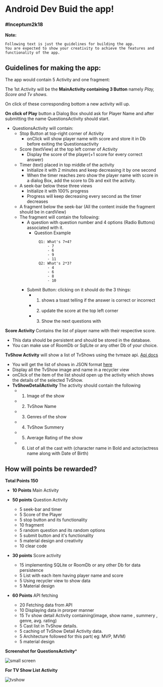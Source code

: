 # Android Dev Buid the app! 
### #Inceptum2k18


**Note:**
```
Following text is just the guidelines for building the app.
You are expected to show your creativity to achieve the features and functionality of the app.
```
## Guidelines for making the app:

The app would contain 5 Activity and one fragment:

The 1st Activity will be the **MainActivity containing 3 Button** namely _Play, Score and Tv shows._

On click of these corresponding bottom a new activity will up.

**On click of Play** button a Dialog Box should ask for Player Name and after submitting the name QuestionsActivity should start.
* QuestionsActivity will contain:
    - Stop Button at top-right corner of Activity
        - onClick will show player name with score and store it in Db before exiting the Questionsactivity
    - Score (textView)  at the top left corner of Activity
        - Display the score of the player(+1 score for every correct answer)
    - Timer (text) placed in top middle of the activity
        - Initialize it with 2 minutes and keep  decreasing it by one second
        - When the timer reaches zero show the player name with score in a dialog Box, add the score to Db and exit the activity.
    - A seek-bar below these three views
        - Initialize it with 100% progress
        - Progress will keep decreasing every second as the timer decreases
    - A fragment below the seek-bar (All the content inside the fragment should be in cardView)
    - The fragment will contain the following:
        - A question with question number and 4 options (Radio Buttons) associated with it.
            - Question Example
                >
                    Q1: What's 7+4?
                        - 7
                        - 6
                        - 9
                        - 11
                    Q2: What's 2*3?
                        - 4
                        - 6
                        - 8
                        - 10
        - Submit Button: clicking on it should do the 3 things:
            - 1. shows a toast telling if the answer is correct or incorrect
            - 2. update the score at the top left corner
            - 3. Show the next questions with

**Score Activity**  Contains the list of player name with their respective score.
* This data should be persistent and should be stored in the database.
* You can make use of RoomDb or SqlLite or any other Db of your choice.

**TvShow Activity** will show a list of TvShows using the tvmaze api. [Api docs](api.tvmaze.com)

* You will get the list of shows in JSON format [here]( http://api.tvmaze.com/shows)
* Display all the TvShow image and name in a recycler view
* onClick of the item of the list should open up the activity which shows the details of the selected TvShow.
* **TvShowDetailActivity** The activity should contain the following
    - 1. Image of the show
    - 2. TvShow Name
    - 3. Genres of the show
    - 4. TvShow Summery
    - 5. Average Rating of the show
    - 6. List of all the cast with (character name in Bold and actor/actress name along with Date of Birth)
## How will points be rewarded?

**Total Points 150**

* **10 Points** Main Activity

* **50 points** Question Activity
    - 5 seek-bar and timer
    - 5 Score of the Player
    - 5 stop button and its functionality
    - 10 fragment
    - 5 random question and its random options
    - 5 submit button and it's functionality
    - 5 material design and creativity
    - 10 clear code
* **30 points** Score activity
    - 15 implementing SQLite or RoomDb or any other Db for data persistence
    - 5 List with each item having player name and score
    - 5 Using recycler view to show data
    - 5 Material design
* **60 Points** API fetching
   - 20 Fetching data from API
   - 10 Displaying data in prorper manner
   - 15 Tv show detail Activity containing(image, show name , summery , genre, avg. rating)
   - 5 Cast list in TvShow details.
   - 5 caching of TvShow Detail Activity data.
   - 5 Architecture followed for this part( eg: MVP, MVM)
   - 5 material design
   

**Screenshot for QuestionsActivity***

![small screen](https://user-images.githubusercontent.com/20511163/46569546-5852a280-c974-11e8-9558-073800ffd928.png)

**For TV Show List Activity**

![tvshow](https://user-images.githubusercontent.com/20511163/46569665-e3806800-c975-11e8-816c-5255cd64d647.png)

